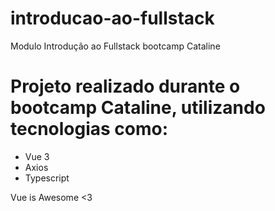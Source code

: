 # introducao-ao-fullstack
Modulo Introdução ao Fullstack bootcamp Cataline


# Projeto realizado durante o bootcamp Cataline, utilizando tecnologias como:
- Vue 3
- Axios 
- Typescript



Vue is Awesome <3
